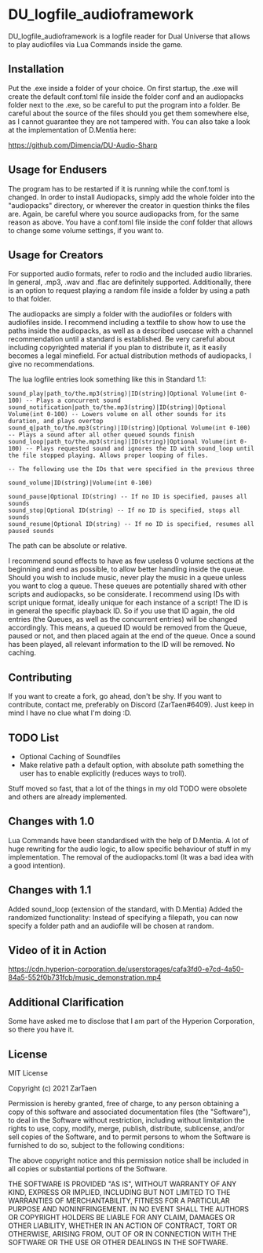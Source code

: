 # DU_logfile_audioframework

DU_logfile_audioframework is a logfile reader for Dual Universe that allows to play audiofiles via Lua Commands inside the game.

## Installation
Put the .exe inside a folder of your choice. On first startup, the .exe will create the default conf.toml file inside the folder conf and an audiopacks folder next to the .exe, so be careful to put the program into a folder.
Be careful about the source of the files should you get them somewhere else, as I cannot guarantee they are not tampered with.
You can also take a look at the implementation of D.Mentia here:

https://github.com/Dimencia/DU-Audio-Sharp

## Usage for Endusers
The program has to be restarted if it is running while the conf.toml is changed.
In order to install Audiopacks, simply add the whole folder into the "audiopacks" directory, or wherever the creator in question thinks the files are. Again, be careful where you source audiopacks from, for the same reason as above.
You have a conf.toml file inside the conf folder that allows to change some volume settings, if you want to.

## Usage for Creators
For supported audio formats, refer to rodio and the included audio libraries.
In general, .mp3, .wav and .flac are definitely supported.
Additionally, there is an option to request playing a random file inside a folder by using a path to that folder.

The audiopacks are simply a folder with the audiofiles or folders with audiofiles inside. I recommend including a textfile to show how to use the paths inside the audiopacks, as well as a described usecase with a channel recommendation until a standard is established. Be very careful about including copyrighted material if you plan to distribute it, as it easily becomes a legal minefield. For actual distribution methods of audiopacks, I give no recommendations.

The lua logfile entries look something like this in Standard 1.1:
```
sound_play|path_to/the.mp3(string)|ID(string)|Optional Volume(int 0-100) -- Plays a concurrent sound
sound_notification|path_to/the.mp3(string)|ID(string)|Optional Volume(int 0-100) -- Lowers volume on all other sounds for its duration, and plays overtop
sound_q|path_to/the.mp3(string)|ID(string)|Optional Volume(int 0-100) -- Plays a sound after all other queued sounds finish
sound_loop|path_to/the.mp3(string)|ID(string)|Optional Volume(int 0-100) -- Plays requested sound and ignores the ID with sound_loop until the file stopped playing. Allows proper looping of files.

-- The following use the IDs that were specified in the previous three

sound_volume|ID(string)|Volume(int 0-100)

sound_pause|Optional ID(string) -- If no ID is specified, pauses all sounds
sound_stop|Optional ID(string) -- If no ID is specified, stops all sounds
sound_resume|Optional ID(string) -- If no ID is specified, resumes all paused sounds
```

The path can be absolute or relative.

I recommend sound effects to have as few useless 0 volume sections at the beginning and end as possible, to allow better handling inside the queue.
Should you wish to include music, never play the music in a queue unless you want to clog a queue.
These queues are potentially shared with other scripts and audiopacks, so be considerate. I recommend using IDs with script unique format, ideally unique for each instance of a script!
The ID is in general the specific playback ID. So if you use that ID again, the old entries (the Queues, as well as the concurrent entries) will be changed accordingly.
This means, a queued ID would be removed from the Queue, paused or not, and then placed again at the end of the queue.
Once a sound has been played, all relevant information to the ID will be removed. No caching.

## Contributing
If you want to create a fork, go ahead, don't be shy. If you want to contribute, contact me, preferably on Discord (ZarTaen#6409). Just keep in mind I have no clue what I'm doing :D.

## TODO List
- Optional Caching of Soundfiles
- Make relative path a default option, with absolute path something the user has to enable explicitly (reduces ways to troll).

Stuff moved so fast, that a lot of the things in my old TODO were obsolete and others are already implemented.

## Changes with 1.0
Lua Commands have been standardised with the help of D.Mentia.
A lot of huge rewriting for the audio logic, to allow specific behaviour of stuff in my implementation.
The removal of the audiopacks.toml (It was a bad idea with a good intention).

## Changes with 1.1
Added sound_loop (extension of the standard, with D.Mentia)
Added the randomized functionality: Instead of specifying a filepath, you can now specify a folder path and an audiofile will be chosen at random.

## Video of it in Action
https://cdn.hyperion-corporation.de/userstorages/cafa3fd0-e7cd-4a50-84a5-552f0b731fcb/music_demonstration.mp4

## Additional Clarification
Some have asked me to disclose that I am part of the Hyperion Corporation, so there you have it.

## License
MIT License

Copyright (c) 2021 ZarTaen

Permission is hereby granted, free of charge, to any person obtaining a copy
of this software and associated documentation files (the "Software"), to deal
in the Software without restriction, including without limitation the rights
to use, copy, modify, merge, publish, distribute, sublicense, and/or sell
copies of the Software, and to permit persons to whom the Software is
furnished to do so, subject to the following conditions:

The above copyright notice and this permission notice shall be included in all
copies or substantial portions of the Software.

THE SOFTWARE IS PROVIDED "AS IS", WITHOUT WARRANTY OF ANY KIND, EXPRESS OR
IMPLIED, INCLUDING BUT NOT LIMITED TO THE WARRANTIES OF MERCHANTABILITY,
FITNESS FOR A PARTICULAR PURPOSE AND NONINFRINGEMENT. IN NO EVENT SHALL THE
AUTHORS OR COPYRIGHT HOLDERS BE LIABLE FOR ANY CLAIM, DAMAGES OR OTHER
LIABILITY, WHETHER IN AN ACTION OF CONTRACT, TORT OR OTHERWISE, ARISING FROM,
OUT OF OR IN CONNECTION WITH THE SOFTWARE OR THE USE OR OTHER DEALINGS IN THE
SOFTWARE.
